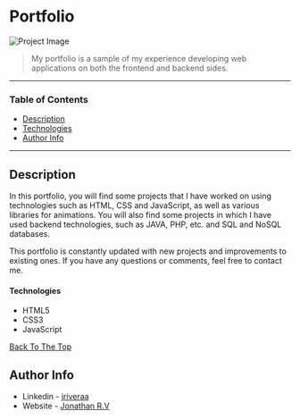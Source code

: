 # Portfolio


![Project Image](https://raw.githubusercontent.com/riveraaj/jriveraa.github.io/main/public/assets/image/web-site.png)

> My portfolio is a sample of my experience developing web applications on both the frontend and backend sides.

---

### Table of Contents

- [Description](#description)
- [Technologies](#technologies)
- [Author Info](#author-info)

---

## Description

In this portfolio, you will find some projects that I have worked on using technologies such as HTML, CSS and JavaScript, as well as various libraries for animations. You will also find some projects in which I have used backend technologies, such as JAVA, PHP, etc. and SQL and NoSQL databases.

This portfolio is constantly updated with new projects and improvements to existing ones. If you have any questions or comments, feel free to contact me.

#### Technologies

- HTML5
- CSS3
- JavaScript

[Back To The Top](#Portfolio)

## Author Info

- Linkedin - [jriveraa](https://www.linkedin.com/in/jriveraaa/)
- Website - [Jonathan R.V](https://jamesqquick.com)
